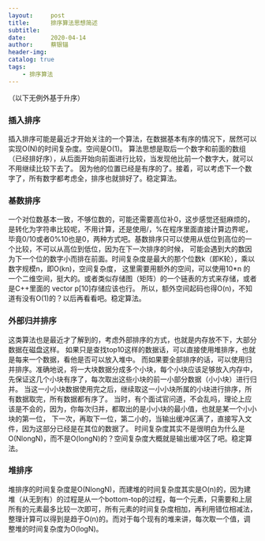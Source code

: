 ```yaml
---
layout:     post
title:      排序算法思想简述
subtitle:   
date:       2020-04-14
author:     蔡银锚
header-img:
catalog: true
tags:
    - 排序算法
---
```


（以下无例外基于升序）

### 插入排序
插入排序可能是最近才开始关注的一个算法，在数据基本有序的情况下，居然可以实现O(N)的时间复杂度。空间是O(1)。
算法思想是取后一个数字和前面的数组（已经排好序），从后面开始向前面进行比较，当发现他比前一个数字大，就可以不用继续比较下去了。
因为他的位置已经是有序的了。接着，可以考虑下一个数字了，所有数字都考虑全，排序也就排好了。稳定算法。

### 基数排序
一个对位数基本一致，不够位数的，可能还需要高位补0，这步感觉还挺麻烦的，是转化为字符串比较呢，不用计算，还是使用/，%在程序里面直接计算边界呢，
毕竟0/10或者0%10也是0，两种方式吧。基数排序只可以使用从低位到高位的一个比较，不可以从高位到低位，因为在下一次排序的时候，
可能会遇到大的数因为下一个位的数字小而排在前面。时间复杂度是最大的那个位数k（即K轮），乘以数字规模n，即O(kn)，空间复杂度，
这里需要用额外的空间，可以使用10*n 的一个二维空间，挺大的。或者类似存储图（矩阵）的一个链表的方式来存储，或者是C++里面的
vector<int> p[10]存储应该也行。
所以，额外空间起码也得O(n)，不知道有没有O(1)的？以后再看看吧。稳定算法。

### 外部归并排序
这类算法也是最近才了解到的，考虑外部排序的方式，也就是内存放不下，大部分数据在磁盘这样。
如果只是查找top10这样的数据话，可以直接使用堆排序，也就是每来一个数据，看他是否可以放入堆中。
而如果要全部排序的话，可以使用归并排序。准确地说，将一大块数据分成多个小块，每个小块应该足够放入内存中，
先保证这几个小块有序了，每次取出这些小块的前一小部分数据（小小块）进行归并。
当这一小小块数据使用完之后，继续取这一小小块所属的小块进行排序，所有数据取完，所有数据都有序了。
当时，有个面试官问道，不会乱吗，理论上应该是不会的，因为，你每次归并，都取出的是小小块的最小值，也就是某一个小小块的第一位，
下一次，再取下一位，第二小的，当输出缓冲区满了，直接写入文件，因为这部分已经是在其位的数据了。
时间复杂度其实不是很明白为什么是O(NlongN)，而不是O(longN)的？空间复杂度大概就是输出缓冲区了吧。稳定算法。


### 堆排序
堆排序的时间复杂度是O(NlongN)，而建堆的时间复杂度其实是O(n)的，因为建堆（从无到有）的过程是从一个bottom-top的过程，每一个元素，只需要和上层所有的元素最多比较一次即可，所有元素的时间复杂度相加，再利用错位相减法，整理计算可以得到是趋于O(n)的。而对于每个现有的堆来讲，每次取一个值，调整堆的时间复杂度为O(logN)。




